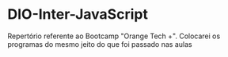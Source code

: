 # DIO-Inter-JavaScript
Repertório referente ao Bootcamp "Orange Tech +". Colocarei os programas do mesmo jeito do que foi passado nas aulas

